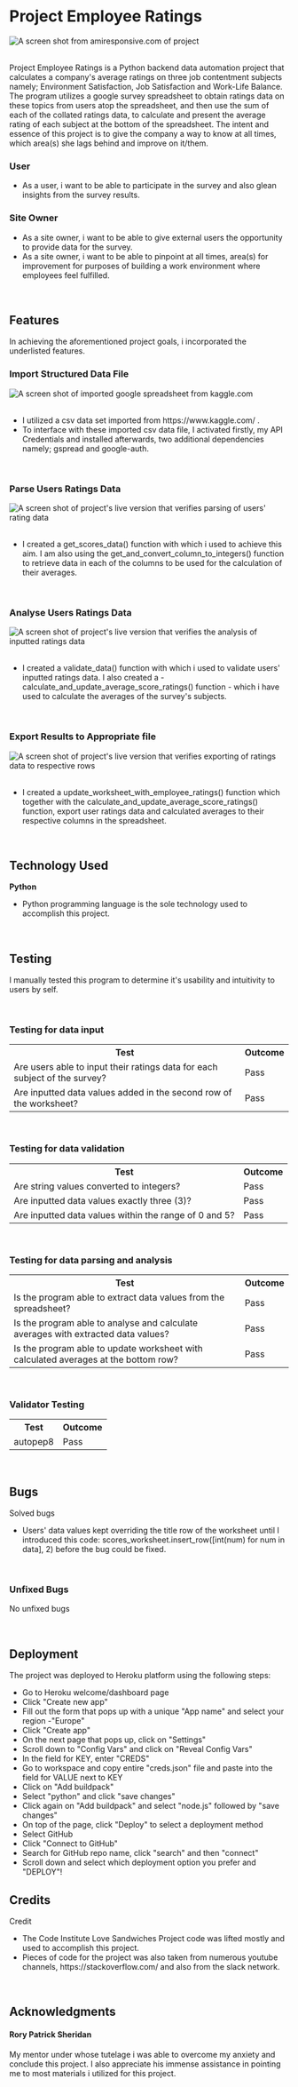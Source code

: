 <h1>Project Employee Ratings</h1>

<img src="docs/readme.images/Capture.PNG5.PNG" alt="A screen shot from amiresponsive.com of project">
<br>
<br>

<p>Project Employee Ratings is a Python backend data automation project that calculates a company's average ratings on three job contentment subjects namely; Environment Satisfaction, Job Satisfaction and Work-Life Balance. The program utilizes a google survey spreadsheet to obtain ratings data on these topics from users atop the spreadsheet, and then use the sum of each of the collated ratings data, to calculate and present the average rating of each subject at the bottom of the spreadsheet. The intent and essence of this project is to give the company a way to know at all times, which area(s) she lags behind and improve on it/them.</p>
<h3>User</h3>
<ul>
<li>As a user, i want to be able to participate in the survey and also glean insights from the survey results.</li>
</ul>
<h3>Site Owner</h3>
<ul>
<li>As a site owner, i want to be able to give external users the opportunity to provide data for the survey.</li>
<li>As a site owner, i want to be able to pinpoint at all times, area(s) for improvement for purposes of building a work environment where employees feel fulfilled.</li>
</ul>
<br>

<h2>Features</h2>
<p>In achieving the aforementioned project goals, i incorporated the underlisted features.</p>

<h3>Import Structured Data File</h3>

<img src="docs/readme.images/Capture.PNG7.PNG" alt="A screen shot of imported google spreadsheet from kaggle.com">
<br>
<br>
<ul>
<li>I utilized a csv data set imported from https://www.kaggle.com/ .</li>
<li>To interface with these imported csv data file, I activated firstly, my API Credentials and installed afterwards, two additional dependencies namely; gspread and google-auth.</li>
</ul>
<br>

<h3>Parse Users Ratings Data</h3>
<img src="docs/readme.images/Capture.PNG3.PNG" alt="A screen shot of project's live version that verifies parsing of users' rating data">
<br>
<br>
<ul>
<li>I created a get_scores_data() function with which i used to achieve this aim. I am also using the get_and_convert_column_to_integers() function to retrieve data in each of the columns to be used for the calculation of their averages.</li>
</ul>
<br>

<h3>Analyse Users Ratings Data</h3>
<img src="docs/readme.images/Capture.PNG4.PNG" alt="A screen shot of project's live version that verifies the analysis of inputted ratings data">
<br>
<br>
<ul>
<li>I created a validate_data() function with which i used to validate users' inputted ratings data. I also created a - calculate_and_update_average_score_ratings() function - which i have used to calculate the averages of the survey's subjects.</li>
</ul>
<br>

<h3>Export Results to Appropriate file</h3>
<img src="docs/readme.images/Capture.PNG" alt="A screen shot of project's live version that verifies exporting of ratings data to respective rows">
<br>
<br>
<ul>
<li>I created a update_worksheet_with_employee_ratings() function which together with the calculate_and_update_average_score_ratings() function, export user ratings data and calculated averages to their respective columns in the spreadsheet.</li>
</ul>
<br>

<h2>Technology Used</h2>
<P><strong>Python</strong></P>
<ul>
<li>Python programming language is the sole technology used to accomplish this project.</li>
</ul>
<br>

<h2>Testing</h2>
<p>I manually tested this program to determine it's usability and intuitivity to users by self.</p>
<br>

<h3>Testing for data input</h3>
<table>
<tr>
    <th>Test</th>
    <th>Outcome</th>
  </tr>
   <tr>
    <td>Are users able to input their ratings data for each subject of the survey?</td>
    <td>Pass</td>
  </tr>
  <tr>
    <td>Are inputted data values added in the second row of the worksheet?</td>
    <td>Pass</td>
  </tr>
</table>
<br>

<h3>Testing for data validation</h3>
<table>
<tr>
    <th>Test</th>
    <th>Outcome</th>
  </tr>
   <tr>
    <td>Are string values converted to integers?</td>
    <td>Pass</td>
  </tr>
  <tr>
    <td>Are inputted data values exactly three (3)?</td>
    <td>Pass</td>
  </tr>
  <tr>
    <td>Are inputted data values within the range of 0 and 5?</td>
    <td>Pass</td>
  </tr>
</table>
<br>

<h3>Testing for data parsing and analysis</h3>
<table>
<tr>
    <th>Test</th>
    <th>Outcome</th>
  </tr>
   <tr>
    <td>Is the program able to extract data values from the spreadsheet?</td>
    <td>Pass</td>
  </tr>
  <tr>
    <td>Is the program able to analyse and calculate averages with extracted data values?</td>
    <td>Pass</td>
  </tr>
  <tr>
    <td>Is the program able to update worksheet with calculated averages at the bottom row?</td>
    <td>Pass</td>
  </tr>
</table>
<br>

<h3>Validator Testing</h3>
<table>
<tr>
    <th>Test</th>
    <th>Outcome</th>
  </tr>
   <tr>
    <td>autopep8</td>
    <td>Pass</td>
  </tr>
</table>
<br>

<h2>Bugs</h2>
<p>Solved bugs</p>
<ul>
<li>Users' data values kept overriding the title row of the worksheet until I introduced this code: scores_worksheet.insert_row([int(num) for num in data], 2) before the bug could be fixed.</li>
</ul>
<br>

<h3>Unfixed Bugs</h3>
<p>No unfixed bugs</p>
<br>

<h2>Deployment</h2>
<p>The project was deployed to Heroku platform using the following steps:</p>
<ul>
<li>Go to Heroku welcome/dashboard page</li>
<li>Click "Create new app"</li>
<li>Fill out the form that pops up with a unique "App name" and select your region -"Europe"</li>
<li>Click "Create app"</li>
<li>On the next page that pops up, click on "Settings"</li>
<li>Scroll down to "Config Vars" and click on "Reveal Config Vars"</li>
<li>In the field for KEY, enter "CREDS"</li>
<li>Go to workspace and copy entire "creds.json" file and paste into the field for VALUE next to KEY</li>
<li>Click on "Add buildpack"</li>
<li>Select "python" and click "save changes"</li>
<li>Click again on "Add buildpack" and select "node.js" followed by "save changes"</li>
<li>On top of the page, click "Deploy" to select a deployment method </li>
<li>Select GitHub</li>
<li>Click "Connect to GitHub"</li>
<li>Search for GitHub repo name, click "search" and then "connect"</li>
<li>Scroll down and select which deployment option you prefer and "DEPLOY"!</li>
</ul>

<h2>Credits</h2>
<p>Credit</p>
<ul>
<li>The Code Institute Love Sandwiches Project code was lifted mostly and used to accomplish this project.</li>
<li>Pieces of code for the project was also taken from numerous youtube channels, https://stackoverflow.com/ and also from the slack network.</li>
</ul>
<br>
<h2>Acknowledgments</h2>
<h4>Rory Patrick Sheridan</h4>
<p>My mentor under whose tutelage i was able to overcome my anxiety and conclude this project. I also appreciate his immense assistance in pointing me to most materials i utilized for this project.</p>
